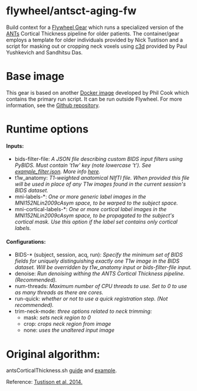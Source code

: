 # flywheel/antsct-aging-fw
Build context for a [Flywheel Gear](https://github.com/flywheel-io/gears/tree/master/spec) which runs a specialized version of the [ANTs](https://github.com/ANTsX/ANTs) Cortical Thickness pipeline for older patients. The container/gear employs a template for older individuals provided by Nick Tustison and a script for masking out or cropping neck voxels using [c3d](https://github.com/pyushkevich/c3d) provided by Paul Yushkevich and Sandhitsu Das.

# Base image 
This gear is based on another [Docker image](https://hub.docker.com/repository/docker/cookpa/antsct-aging/general) developed by Phil Cook which contains the primary run script. It can be run outside Flywheel. For more information, see the [Github repository](https://github.com/ftdc-picsl/antsct-aging).

# Runtime options
#### Inputs:
- bids-filter-file: *A JSON file describing custom BIDS input filters using PyBIDS. Must contain 't1w' key (note lowercase 't'). See [example_filter.json](https://github.com/willtack/antsct-aging-fw/blob/master/example_filter.json). More info [here](https://fmriprep.readthedocs.io/en/latest/faq.html#how-do-I-select-only-certain-files-to-be-input-to-fMRIPrep).*
- t1w_anatomy: *T1-weighted anatomical NIfTI file. When provided this file will be used in place of any T1w images found in the current session's BIDS dataset.*
- mni-labels-\*: *One or more generic label images in the MNI152NLin2009cAsym space, to be warped to the subject space.*
- mni-cortical-labels-\*: *One or more cortical label images in the MNI152NLin2009cAsym space, to be propagated to the subject's cortical mask. Use this option if the label set contains only cortical labels.*

#### Configurations:
- BIDS-\* (subject, session, acq, run): *Specify the minimum set of BIDS fields for uniquely distinguishing exactly one T1w image in the BIDS dataset. Will be overridden by t1w_anatomy input or bids-filter-file input.*
- denoise: *Run denoising withing the ANTS Cortical Thickness pipeline. (Recommended).*
- num-threads: *Maximum number of CPU threads to use. Set to 0 to use as many threads as there are cores.*
- run-quick: *whether or not to use a quick registration step. (Not recommended).*
- trim-neck-mode: *three options related to neck trimming:*
    - mask: *sets neck region to 0*
    - crop: *crops neck region from image*
    - none: *uses the unaltered input image*

# Original algorithm:
antsCorticalThickness.sh [guide](https://github.com/ANTsX/ANTs/wiki/antsCorticalThickness-and-antsLongitudinalCorticalThickness-output) and [example](https://github.com/ntustison/antsCorticalThicknessExample).

Reference: [Tustison et al, 2014.](http://dx.doi.org/10.1016/j.neuroimage.2014.05.044)
